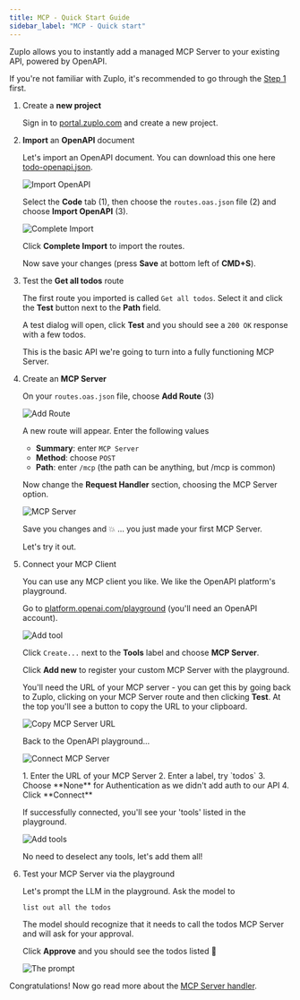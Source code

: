 ```yaml
---
title: MCP - Quick Start Guide
sidebar_label: "MCP - Quick start"
---
```


Zuplo allows you to instantly add a managed MCP Server to your existing API,
powered by OpenAPI.

If you're not familiar with Zuplo, it's recommended to go through the
[Step 1](/docs/articles/step-1-setup-basic-gateway) first.

<Stepper>

1. Create a **new project**

   Sign in to [portal.zuplo.com](https://portal.zuplo.com) and create a new
   project.

1. **Import** an **OpenAPI** document

   Let's import an OpenAPI document. You can download this one here
   [todo-openapi.json](https://download-open-api-main-fae215f.d2.zuplo.dev/todo-openapi).

   ![Import OpenAPI](../../public/media/mcp-quickstart/import-openapi.png)

   Select the **Code** tab (1), then choose the `routes.oas.json` file (2) and
   choose **Import OpenAPI** (3).

   <Framed margin="10">

   ![Complete Import](../../public/media/mcp-quickstart/complete-import2.png)

   </Framed>

   Click **Complete Import** to import the routes.

   Now save your changes (press **Save** at bottom left of **CMD+S**).

1. Test the **Get all todos** route

   The first route you imported is called `Get all todos`. Select it and click
   the **Test** button next to the **Path** field.

   A test dialog will open, click **Test** and you should see a `200 OK`
   response with a few todos.

   This is the basic API we're going to turn into a fully functioning MCP
   Server.

1. Create an **MCP Server**

   On your `routes.oas.json` file, choose **Add Route** (3)

   ![Add Route](../../public/media/mcp-quickstart/add-mcp-route.png)

   A new route will appear. Enter the following values
   - **Summary**: enter `MCP Server`
   - **Method**: choose `POST`
   - **Path**: enter `/mcp` (the path can be anything, but /mcp is common)

   Now change the **Request Handler** section, choosing the MCP Server option.

   ![MCP Server](../../public/media/mcp-quickstart/configure-mcp-server.png)

   Save you changes and 💥 ... you just made your first MCP Server.

   Let's try it out.

1. Connect your MCP Client

   You can use any MCP client you like. We like the OpenAPI platform's
   playground.

   Go to
   [platform.openai.com/playground](https://platform.openai.com/playground)
   (you'll need an OpenAPI account).

   ![Add tool](../../public/media/mcp-quickstart/openai-add-tool.png)

   Click `Create...` next to the **Tools** label and choose **MCP Server**.

   Click **Add new** to register your custom MCP Server with the playground.

   You'll need the URL of your MCP server - you can get this by going back to
   Zuplo, clicking on your MCP Server route and then clicking **Test**. At the
   top you'll see a button to copy the URL to your clipboard.

   ![Copy MCP Server URL](../../public/media/mcp-quickstart/copy-mcp-server-url2.png)

   Back to the OpenAPI playground...

   <Framed margin="7">

   ![Connect MCP Server](../../public/media/mcp-quickstart/connect-mcp-server2.png)

   </Framed>
   1. Enter the URL of your MCP Server
   2. Enter a label, try `todos`
   3. Choose **None** for Authentication as we didn't add auth to our API
   4. Click **Connect**

   If successfully connected, you'll see your 'tools' listed in the playground.

   <Framed margin="7">

   ![Add tools](../../public/media/mcp-quickstart/add-tools.png)

   </Framed>

   No need to deselect any tools, let's add them all!

1. Test your MCP Server via the playground

   Let's prompt the LLM in the playground. Ask the model to

   `list out all the todos`

   The model should recognize that it needs to call the todos MCP Server and
   will ask for your approval.

   Click **Approve** and you should see the todos listed 👏

   ![The prompt](../../public/media/mcp-quickstart/the-prompt.png)

</Stepper>

Congratulations! Now go read more about the
[MCP Server handler](/docs/handlers/mcp-server).
